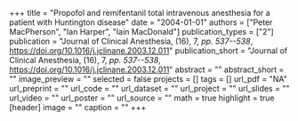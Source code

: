 +++
title = "Propofol and remifentanil total intravenous anesthesia for a patient with Huntington disease"
date = "2004-01-01"
authors = ["Peter MacPherson", "Ian Harper", "Iain MacDonald"]
publication_types = ["2"]
publication = "Journal of Clinical Anesthesia, (16), 7, _pp. 537--538_, https://doi.org/10.1016/j.jclinane.2003.12.011"
publication_short = "Journal of Clinical Anesthesia, (16), 7, _pp. 537--538_, https://doi.org/10.1016/j.jclinane.2003.12.011"
abstract = ""
abstract_short = ""
image_preview = ""
selected = false
projects = []
tags = []
url_pdf = "NA"
url_preprint = ""
url_code = ""
url_dataset = ""
url_project = ""
url_slides = ""
url_video = ""
url_poster = ""
url_source = ""
math = true
highlight = true
[header]
image = ""
caption = ""
+++
